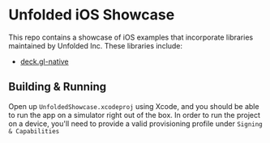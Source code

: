 # Unfolded iOS Showcase

This repo contains a showcase of iOS examples that incorporate libraries maintained by Unfolded Inc. These libraries include:
- [deck.gl-native](https://github.com/UnfoldedInc/deck.gl-native)

## Building & Running

Open up `UnfoldedShowcase.xcodeproj` using Xcode, and you should be able to run the app on a simulator right out of the box. In order to run the project on a device, you'll need to provide a valid provisioning profile under `Signing & Capabilities`
